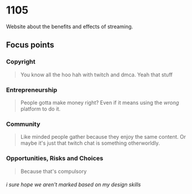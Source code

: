 # 1105
 Website about the benefits and effects of streaming.

 ## Focus points
 ### Copyright
 > You know all the hoo hah with twitch and dmca. Yeah that stuff

 ### Entrepreneurship 
 > People gotta make money right? Even if it means using the _wrong_ platform to do it.

 ### Community 
 > Like minded people gather because they enjoy the same content. Or maybe it's just that twitch chat is something otherworldly.
 
 ### Opportunities, Risks and Choices
 > Because that's compulsory

###### i sure hope we aren't marked based on my design skills
